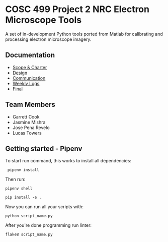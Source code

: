 # COSC 499 Project 2 NRC Electron Microscope Tools

A set of in-development Python tools ported from Matlab for calibrating and processing electron microscope imagery.

## Documentation

- [Scope & Charter](./docs/scope-charter)
- [Design](./docs/design)
- [Communication](./docs/communication)
- [Weekly Logs](./docs/weekly%20logs)
- [Final](./docs/communication)

## Team Members

- Garrett Cook 
- Jasmine Mishra 
- Jose Pena Revelo
- Lucas Towers 

## Getting started - Pipenv
To start run command, this works to install all dependencies:
```
 pipenv install
 ```

Then run:
```
pipenv shell
```
```
pip install -e .
```

Now you can run all your scripts with:
```
python script_name.py
```

After you're done programming run linter:
```
flake8 script_name.py
```

